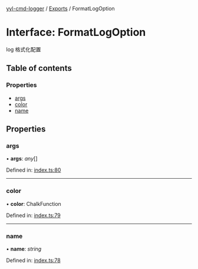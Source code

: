 [yyl-cmd-logger](../README.md) / [Exports](../modules.md) / FormatLogOption

# Interface: FormatLogOption

log 格式化配置

## Table of contents

### Properties

- [args](formatlogoption.md#args)
- [color](formatlogoption.md#color)
- [name](formatlogoption.md#name)

## Properties

### args

• **args**: *any*[]

Defined in: [index.ts:80](https://github.com/yyl-team/yyl-cmd-logger/blob/62650d1/src/index.ts#L80)

___

### color

• **color**: ChalkFunction

Defined in: [index.ts:79](https://github.com/yyl-team/yyl-cmd-logger/blob/62650d1/src/index.ts#L79)

___

### name

• **name**: *string*

Defined in: [index.ts:78](https://github.com/yyl-team/yyl-cmd-logger/blob/62650d1/src/index.ts#L78)
